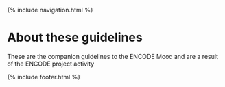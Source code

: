 {% include navigation.html %}

# About these guidelines
These are the companion guidelines to the ENCODE Mooc and are a result of the ENCODE project activity

{% include footer.html %}
